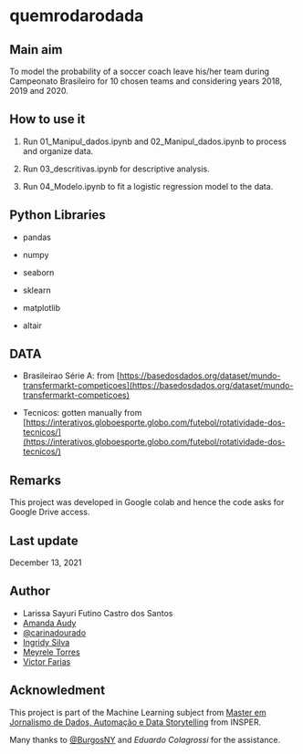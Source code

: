 # quemrodarodada


## Main aim

To model the probability of a soccer coach leave his/her team during Campeonato Brasileiro for 10 chosen teams and considering years 2018, 2019 and 2020.

## How to use it

1. Run 01_Manipul_dados.ipynb and 02_Manipul_dados.ipynb to process and organize data.

2. Run 03_descritivas.ipynb for descriptive analysis.

3. Run 04_Modelo.ipynb to fit a logistic regression model to the data.

## Python Libraries

* pandas

* numpy

* seaborn

* sklearn

* matplotlib

* altair


## DATA

* Brasileirao Série A: from [https://basedosdados.org/dataset/mundo-transfermarkt-competicoes](https://basedosdados.org/dataset/mundo-transfermarkt-competicoes)

* Tecnicos: gotten manually from [https://interativos.globoesporte.globo.com/futebol/rotatividade-dos-tecnicos/](https://interativos.globoesporte.globo.com/futebol/rotatividade-dos-tecnicos/)

## Remarks

This project was developed in Google colab and hence the code asks for Google Drive access.


## Last update

December 13, 2021


## Author

* Larissa Sayuri Futino Castro dos Santos
* [Amanda Audy](https://www.linkedin.com/in/amanda-audi-2b7b931b/)
* [@carinadourado](https://github.com/carinadourado)
* [Ingridy Silva](https://www.linkedin.com/in/ingridyrs/)
* [Meyrele Torres](https://www.linkedin.com/in/meyrele/)
* [Victor Farias](https://www.linkedin.com/in/victor-farias-131ab4129/)

## Acknowledment

This project is part of the Machine Learning subject from [Master em Jornalismo de Dados, Automação e Data Storytelling](https://www.insper.edu.br/pos-graduacao/master-em-jornalismo-de-dados-automacao-e-data-storytelling/) from INSPER.

Many thanks to [@BurgosNY](https://github.com/BurgosNY) and *Eduardo Colagrossi* for the assistance.


